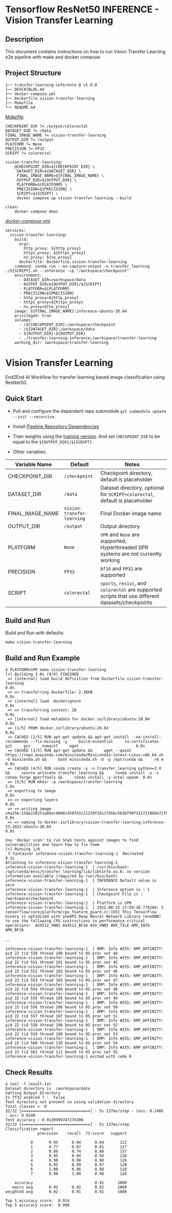 # Tensorflow ResNet50 INFERENCE - Vision Transfer Learning
## Description
This document contains instructions on how to run Vision Transfer Learning e2e pipeline with make and docker compose.
## Project Structure 
```
├── transfer-learning-inference @ v1.0.0
├── DEVCATALOG.md
├── docker-compose.yml
├── Dockerfile.vision-transfer-learning
├── Makefile
└── README.md
```
[_Makefile_](Makefile)
```
CHECKPOINT_DIR ?= /output/colorectal
DATASET_DIR ?= /data
FINAL_IMAGE_NAME ?= vision-transfer-learning
OUTPUT_DIR ?= /output
PLATFORM ?= None
PRECISION ?= FP32
SCRIPT ?= colorectal

vision-transfer-learning:
	@CHECKPOINT_DIR=${CHECKPOINT_DIR} \
	 DATASET_DIR=${DATASET_DIR} \
	 FINAL_IMAGE_NAME=${FINAL_IMAGE_NAME} \
	 OUTPUT_DIR=${OUTPUT_DIR} \
	 PLATFORM=${PLATFORM} \
	 PRECISION=${PRECISION} \
	 SCRIPT=${SCRIPT} \
	 docker compose up vision-transfer-learning --build

clean: 
	docker compose down
```
[_docker-compose.yml_](docker-compose.yml)
```
services:
  vision-transfer-learning:
    build:
      args: 
        http_proxy: ${http_proxy}
        https_proxy: ${https_proxy}
        no_proxy: ${no_proxy}
      dockerfile: Dockerfile.vision-transfer-learning
    command: conda run --no-capture-output -n transfer_learning ./${SCRIPT}.sh --inference -cp "/workspace/checkpoint"
    environment: 
      - DATASET_DIR=/workspace/data
      - OUTPUT_DIR=${OUTPUT_DIR}/${SCRIPT}
      - PLATFORM=${PLATFORM}
      - PRECISION=${PRECISION}
      - http_proxy=${http_proxy}
      - https_proxy=${https_proxy}
      - no_proxy=${no_proxy}
    image: ${FINAL_IMAGE_NAME}:inference-ubuntu-20.04
    privileged: true
    volumes: 
      - /${CHECKPOINT_DIR}:/workspace/checkpoint
      - /${DATASET_DIR}:/workspace/data
      - ${OUTPUT_DIR}:${OUTPUT_DIR}
      - ./transfer-learning-inference:/workspace/transfer-learning
    working_dir: /workspace/transfer-learning
```

# Vision Transfer Learning
End2End AI Workflow for transfer learning based image classification using ResNet50.

## Quick Start
* Pull and configure the dependent repo submodule `git submodule update --init --recursive`.

* Install [Pipeline Repository Dependencies](https://github.com/intel/ai-workflows/blob/main/pipelines/README.md)

* Train weights using the [training version](https://github.com/intel/ai-workflows/blob/main/pipelines/transfer_learning/tensorflow/resnet50/training). And set `CHECKPOINT_DIR` to be equal to the `${OUTPUT_DIR}/${SCRIPT}`.

* Other variables:

| Variable Name | Default | Notes |
| --- | --- | --- |
| CHECKPOINT_DIR | `/checkpoint` | Checkpoint directory, default is placeholder | 
| DATASET_DIR | `/data` | Dataset directory, optional for `SCRIPT=colorectal`, default is placeholder |
| FINAL_IMAGE_NAME | `vision-transfer-learning` | Final Docker image name |
| OUTPUT_DIR | `/output` | Output directory |
| PLATFORM | `None` | `SPR` and `None` are supported, Hyperthreaded SPR systems are not currently working |
| PRECISION | `FP32` | `bf16` and `FP32` are supported |
| SCRIPT | `colorectal` | `sports`, `resisc`, and `colorectal` are supported scripts that use different datasets/checkpoints |

## Build and Run
Build and Run with defaults:
```
make vision-transfer-learning
```
## Build and Run Example
```
$ PLATFORM=SPR make vision-transfer-learning
[+] Building 2.0s (9/9) FINISHED
 => [internal] load build definition from Dockerfile.vision-transfer-learning                                                                                                                        0.0s
 => => transferring dockerfile: 2.36kB                                                                                                                                                               0.0s
 => [internal] load .dockerignore                                                                                                                                                                    0.0s
 => => transferring context: 2B                                                                                                                                                                      0.0s
 => [internal] load metadata for docker.io/library/ubuntu:20.04                                                                                                                                      0.0s
 => [1/5] FROM docker.io/library/ubuntu:20.04                                                                                                                                                        0.0s
 => CACHED [2/5] RUN apt-get update && apt-get install --no-install-recommends --fix-missing -y     build-essential     ca-certificates     git     gcc     numactl     wget                         0.0s
 => CACHED [3/5] RUN apt-get update &&     wget --quiet https://repo.anaconda.com/miniconda/Miniconda3-latest-Linux-x86_64.sh -O miniconda.sh &&     bash miniconda.sh -b -p /opt/conda &&     rm m  0.0s
 => CACHED [4/5] RUN conda create -y -n transfer_learning python=3.8 &&     source activate transfer_learning &&     conda install -y -c conda-forge gperftools &&     conda install -y intel-openm  0.0s
 => [5/5] RUN mkdir -p /workspace/transfer-learning                                                                                                                                                  1.8s
 => exporting to image                                                                                                                                                                               0.0s 
 => => exporting layers                                                                                                                                                                              0.0s
 => => writing image sha256:15de220251a06ec9098c458f43c21239f1811fd5bc563bf99f322721960a717b                                                                                                         0.0s
 => => naming to docker.io/library/vision-transfer-learning:inference-23-2022-ubuntu-20.04                                                                                                           0.0s

Use 'docker scan' to run Snyk tests against images to find vulnerabilities and learn how to fix them
[+] Running 1/0
 ⠿ Container inference-vision-transfer-learning-1  Recreated                                                                                                                                         0.1s
Attaching to inference-vision-transfer-learning-1
inference-vision-transfer-learning-1  | /usr/bin/bash: /opt/conda/envs/transfer_learning/lib/libtinfo.so.6: no version information available (required by /usr/bin/bash)
inference-vision-transfer-learning-1  | INFERENCE Default value is zero
inference-vision-transfer-learning-1  | Inference option is : 1
inference-vision-transfer-learning-1  | Checkpoint File is : /workspace/checkpoint
inference-vision-transfer-learning-1  | Platform is SPR
inference-vision-transfer-learning-1  | 2022-08-25 17:59:38.778284: I tensorflow/core/platform/cpu_feature_guard.cc:193] This TensorFlow binary is optimized with oneAPI Deep Neural Network Library (oneDNN) to use the following CPU instructions in performance-critical operations:  AVX512_VNNI AVX512_BF16 AVX_VNNI AMX_TILE AMX_INT8 AMX_BF16
```
...
```
inference-vision-transfer-learning-1  | OMP: Info #255: KMP_AFFINITY: pid 22 tid 550 thread 100 bound to OS proc set 44
inference-vision-transfer-learning-1  | OMP: Info #255: KMP_AFFINITY: pid 22 tid 551 thread 101 bound to OS proc set 45
inference-vision-transfer-learning-1  | OMP: Info #255: KMP_AFFINITY: pid 22 tid 552 thread 102 bound to OS proc set 46
inference-vision-transfer-learning-1  | OMP: Info #255: KMP_AFFINITY: pid 22 tid 553 thread 103 bound to OS proc set 47
inference-vision-transfer-learning-1  | OMP: Info #255: KMP_AFFINITY: pid 22 tid 554 thread 104 bound to OS proc set 48
inference-vision-transfer-learning-1  | OMP: Info #255: KMP_AFFINITY: pid 22 tid 555 thread 105 bound to OS proc set 49
inference-vision-transfer-learning-1  | OMP: Info #255: KMP_AFFINITY: pid 22 tid 556 thread 106 bound to OS proc set 50
inference-vision-transfer-learning-1  | OMP: Info #255: KMP_AFFINITY: pid 22 tid 557 thread 107 bound to OS proc set 51
inference-vision-transfer-learning-1  | OMP: Info #255: KMP_AFFINITY: pid 22 tid 558 thread 108 bound to OS proc set 52
inference-vision-transfer-learning-1  | OMP: Info #255: KMP_AFFINITY: pid 22 tid 559 thread 109 bound to OS proc set 53
inference-vision-transfer-learning-1  | OMP: Info #255: KMP_AFFINITY: pid 22 tid 560 thread 110 bound to OS proc set 54
inference-vision-transfer-learning-1  | OMP: Info #255: KMP_AFFINITY: pid 22 tid 561 thread 111 bound to OS proc set 55
inference-vision-transfer-learning-1 exited with code 0
```

## Check Results

```
$ tail -f result.txt 
Dataset directory is  /workspace/data
Setting Output Directory
Is Tf32 enabled ? :  False
Test directory not present so using validation directory
Total classes =  8
32/32 [==============================] - 5s 127ms/step - loss: 0.2466 - acc: 0.9140
Test accuracy : 0.9139999747276306
32/32 [==============================] - 5s 137ms/step
Classification report
              precision    recall  f1-score   support

           0       0.95      0.94      0.94       112
           1       0.77      0.87      0.81       127
           2       0.86      0.74      0.80       137
           3       0.95      0.94      0.94       126
           4       0.90      0.90      0.90       126
           5       0.95      0.99      0.97       128
           6       1.00      0.96      0.98       118
           7       0.96      1.00      0.98       126

    accuracy                           0.91      1000
   macro avg       0.92      0.92      0.92      1000
weighted avg       0.92      0.91      0.91      1000

Top 1 accuracy score:  0.914
Top 5 accuracy score:  0.999
```
